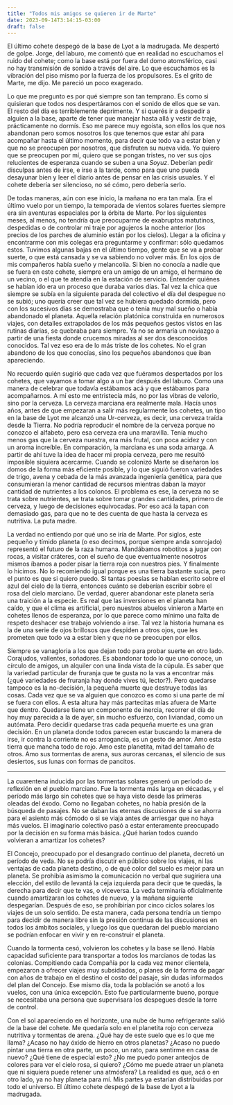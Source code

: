 ```yaml
---
title: "Todos mis amigos se quieren ir de Marte"
date: 2023-09-14T3:14:15-03:00
draft: false
---
```


El último cohete despegó de la base de Lyot a la madrugada. Me despertó de golpe.
Jorge, del laburo, me comentó que en realidad 
no escuchamos el ruido del cohete; como la base está por fuera del domo
atomsférico, casi no hay transmisión de sonido a través del aire. Lo que escuchamos
es la vibración del piso mismo por la fuerza de los propulsores.
Es el grito de Marte, me dijo. Me pareció un poco exagerado.

Lo que me pregunto es por qué siempre son tan temprano. Es como si quisieran
que todos nos despertáramos con el sonido de ellos que se van. El resto del día
es terriblemente deprimente.
Y si querés ir a despedir a alguien a la base, aparte de tener que manejar hasta allá
y vestir de traje, prácticamente no dormís. Eso me parece muy egoísta,
son ellos los que nos abandonan pero somos nosotros los que tenemos que estar ahí
para acompañar hasta el último momento, para decir que todo va a estar bien y 
que no se preocupen por nosotros, que disfruten su nueva vida. 
Yo quiero que se preocupen por mí, quiero que se pongan tristes, no ver sus
ojos relucientes de esperanza cuando se suben a una _Soyuz_. Deberían 
pedir disculpas antes de irse, e irse a la tarde, como para que uno
pueda desayunar bien y leer el diario antes de pensar en las crisis usuales.
Y el cohete debería ser silencioso, no sé cómo, pero debería serlo.

De todas maneras, aún con ese inicio, la mañana no era tan mala. Era el
último vuelo por un tiempo, la temporada de vientos solares fuertes 
siempre era sin aventuras espaciales por la órbita de Marte.
Por los siguientes meses, al menos, no tendría que preocuparme de exabruptos matutinos, 
despedidas o de controlar mi traje por agujeros
la noche anterior (los precios de los parches de aluminio están por los cielos).
Llegar a la oficina y encontrarme con mis colegas era preguntarme y confirmar:
sólo quedamos estos. Tuvimos algunas bajas en el último tiempo, gente que 
se va a probar suerte, o que está cansada y se va sabiendo no volver más. 
En los ojos de mis compañeros había sueño y melancolía. Si bien no conocía
a nadie que se fuera en este cohete, siempre era un amigo de un amigo,
el hermano de un vecino, o el que te atendía en la estación de servicio. Entender
quiénes se habían ido era un proceso que duraba varios días. Tal vez la chica
que siempre se subía en la siguiente parada del colectivo el día del despegue
no se subió; uno quería creer que tal vez se hubiera quedado dormida, pero con los
sucesivos días se demostraba que o tenía muy mal sueño o había abandonado el planeta.
Aquella relación platónica construida en numerosos viajes, con detalles
extrapolados de los más pequeños gestos vistos en las rutinas diarias, se quebraba
para siempre. Ya no se armaría un noviazgo a partir de una fiesta donde crucemos
miradas al ser dos desconocidos conocidos. Tal vez eso era de lo más triste
de los cohetes. No el gran abandono de los que conocías, sino los pequeños
abandonos que iban apareciendo.

No recuerdo quién sugirió que cada vez que fuéramos despertados por los cohetes,
que vayamos a tomar algo a un bar después del laburo. Como una manera de celebrar
que todavía estábamos acá y que estábamos para acompañarnos. A mí esto me entristecía más,
no por las vibras de velorio, sino por la cerveza. La cerveza marciana 
era realmente mala. Hacía unos años, antes de que 
empezaran a salir más regularmente los cohetes, un tipo en la base de Lyot 
me alcanzó una Ur-cerveza, es decir, una cerveza traída desde la Tierra. 
No podría reproducir el nombre de la cerveza porque no conozco el
alfabeto, pero esa cerveza era una maravilla. Tenía mucho menos gas que la
cerveza nuestra, era más frutal, con poca acidez y con un 
aroma increíble. En comparación, la marciana es una soda amarga. A
partir de ahí tuve la idea de hacer mi propia cerveza, pero me resultó
imposible siquiera acercarme. Cuando se colonizó Marte se diseñaron los
domos de la forma más eficiente posible, y lo que siguió fueron 
variedades de trigo, avena y cebada de la más avanzada ingeniería genética,
para que consumieran la menor cantidad de recursos mientras daban la mayor
cantidad de nutrientes a los colonos. El problema es ese,
la cerveza no se trata sobre nutrientes, se trata sobre tomar grandes 
cantidades, primero de cerveza, y luego de decisiones equivocadas.
Por eso acá la tapan con demasiado gas, para que no te des cuenta de que 
hasta la cerveza es nutritiva. La puta madre.

La verdad no entiendo por qué uno se iría de Marte. Por siglos, este pequeño y tímido
planeta (o eso decimos, porque siempre anda sonrojado) representó el futuro de la raza humana.
Mandábamos robotitos a jugar con rocas, a visitar cráteres, con el sueño de
que eventualmente nosotros mismos íbamos a poder pisar la tierra roja con nuestros pies.
Y finalmente lo hicimos. No lo recomiendo igual porque es una tierra bastante sucia,
pero el punto es que si quiero puedo. Si tantas poesías se habían escrito sobre
el azul del cielo de la tierra, entonces cuánto se deberían escribir
sobre el rosa del cielo marciano. De verdad, querer abandonar este planeta sería
una traición a la especie. Es real que las inversiones en el planeta han caído,
y que el clima es artificial, pero nuestros abuelos vinieron a Marte en cohetes
llenos de esperanza, por lo que parece como mínimo una falta de respeto 
deshacer ese trabajo volviendo a irse. Tal vez la historia humana
es la de una serie de ojos brillosos que despiden a otros ojos, que les prometen
que todo va a estar bien y que no se preocupen por ellos.

Siempre se vanagloria a los que dejan todo para probar suerte en otro lado.
Corajudos, valientes, soñadores. Es abandonar todo lo que uno
conoce, un círculo de amigos, un alquiler con una linda vista de la cúpula. Es 
saber que la variedad particular de fruranja que te gusta no la vas a encontrar más
(¿qué variedades de fruranja hay donde vives tú, lector?). 
Pero quedarse tampoco es la no-decisión, la pequeña muerte que destruye todas las 
cosas. Cada vez que se va alguien que conozco es como si una parte de mí se
fuera con ellos. A esta altura hay más partecitas mías afuera de Marte que dentro.
Quedarse tiene un componente de inercia, recorrer el día de hoy muy parecida a 
la de ayer, sin mucho esfuerzo, con liviandad, como un autómata. Pero decidir
quedarse tras cada pequeña muerte es una gran decisión. En un planeta donde todos
parecen estar buscando la manera de irse, ir contra la corriente no es arrogancia,
es un gesto de amor. Amo esta tierra que mancha todo de rojo. Amo este planetita,
mitad del tamaño de otros. Amo sus tormentas de arena, sus auroras cercanas,
el silencio de sus desiertos, sus lunas con formas de pancitos.

---

La cuarentena inducida por las tormentas solares generó un período de reflexión
en el pueblo marciano. Fue la tormenta más larga en décadas, y el período 
más largo sin cohetes que se haya visto desde las primeras oleadas del éxodo.
Como no llegaban cohetes, no había presión de la búsqueda de pasajes. No
se daban las eternas discusiones de si se ahorra para el asiento más cómodo
o si se viaja antes de arriesgar que no haya más vuelos. El imaginario colectivo pasó 
a estar enteramente preocupado por la decisión en su forma más básica. ¿Qué
harían todos cuando volvieran a amartizar los cohetes? 

El Concejo, preocupado por el desangrado continuo del planeta, decretó un 
período de veda. No se podría discutir en público
sobre los viajes, ni las ventajas de cada planeta destino, o de qué color
del suelo es mejor para un planeta. Se prohibía asimismo la comunicación
no verbal que sugiriera una elección, del estilo de levantá la ceja izquierda
para decir que te quedás, la derecha para decir que te vas, o viceversa. 
La veda terminaría 
oficialmente cuando amartizaran los cohetes de nuevo, y la mañana siguiente
despegarían. Después de eso, se prohibirían por cinco ciclos solares los viajes
de un solo sentido. De esta manera, cada persona tendría un tiempo para decidir
de manera libre sin la presión continua de las discusiones en todos los ámbitos
sociales, y luego los que quedaran del pueblo marciano se podrían
enfocar en vivir y en re-construir el planeta.

Cuando la tormenta cesó, volvieron los cohetes y la base se llenó.
Había capacidad suficiente para transportar a todos los marcianos de todas las 
colonias. Compitiendo cada Compañía por la cada vez menor clientela, empezaron
a ofrecer viajes muy subsidiados, o planes de la forma de pagar con años de trabajo
en el destino el costo del pasaje, sin dudas informados del plan del Concejo.
Ese mismo día, toda la población se anotó a los vuelos, con una única excepción.
Esto fue particularmente bueno, porque se necesitaba una persona que supervisara
los despegues desde la torre de control.

Con el sol apareciendo en el horizonte, una nube de humo refrigerante salió 
de la base del cohete. Me quedaría solo en el planetita rojo
con cerveza nutritiva y tormentas de arena. ¿Qué hay de este suelo que es lo que
me llama? ¿Acaso no hay óxido de hierro en otros planetas? ¿Acaso no puedo pintar
una tierra en otra parte, un poco, un rato, para sentirme en casa de nuevo? ¿Qué tiene de 
especial esto? ¿No me puedo poner anteojos de colores para ver el cielo rosa,
si quiero? ¿Cómo me puede atraer un planeta que ni siquiera puede
retener una atmósfera? La realidad es que, acá o en otro lado, ya no hay planeta
para mí. Mis partes ya estarían distribuidas por todo el universo. El último 
cohete despegó de la base de Lyot a la madrugada.
